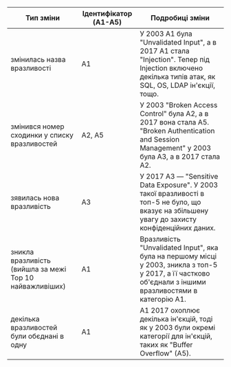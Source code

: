| Тип зміни | Ідентифікатор (A1-A5) | Подробиці зміни |
|-----------|------------------------|-----------------|
|  змінилась назва вразливості                            |            A1            |        У 2003 A1 була "Unvalidated Input", а в 2017 A1 стала "Injection". Тепер під Injection включено декілька типів атак, як SQL, OS, LDAP ін'єкції, тощо.         |  
| змінився номер сходинки у списку вразливостей           |           A2, A5            |     У 2003 "Broken Access Control" була A2, а в 2017 вона стала A5. "Broken Authentication and Session Management" у 2003 була A3, а в 2017 стала A2.            |  
| зявилась нова вразливість                              |           A3           |        У 2017 A3 — "Sensitive Data Exposure". У 2003 такої вразливості в топ-5 не було, що вказує на збільшену увагу до захисту конфіденційних даних.         |  
| зникла вразливість (вийшла за межі Top 10 найважливіших)|         A1            |        Вразливість "Unvalidated Input", яка була на першому місці у 2003, зникла з топ-5 у 2017, а її частково об'єднали з іншими вразливостями в категорію A1.         |  
| декілька вразливостей були обєднані в одну             |           A1         |        A1 2017 охоплює декілька ін'єкцій, тоді як у 2003 були окремі категорії для ін'єкцій, таких як "Buffer Overflow" (A5).         |   
